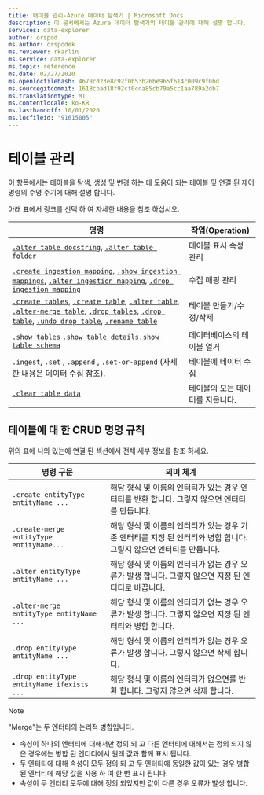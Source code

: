 ```yaml
---
title: 테이블 관리-Azure 데이터 탐색기 | Microsoft Docs
description: 이 문서에서는 Azure 데이터 탐색기의 테이블 관리에 대해 설명 합니다.
services: data-explorer
author: orspod
ms.author: orspodek
ms.reviewer: rkarlin
ms.service: data-explorer
ms.topic: reference
ms.date: 02/27/2020
ms.openlocfilehash: 4678cd23e8c92f0b53b26be965f614c009c9f0bd
ms.sourcegitcommit: 1618cbad18f92cf0cda85cb79a5cc1aa789a2db7
ms.translationtype: MT
ms.contentlocale: ko-KR
ms.lasthandoff: 10/01/2020
ms.locfileid: "91615005"
---
```

# <a name="tables-management"></a>테이블 관리

이 항목에서는 테이블을 탐색, 생성 및 변경 하는 데 도움이 되는 테이블 및 연결 된 제어 명령의 수명 주기에 대해 설명 합니다.

아래 표에서 링크를 선택 하 여 자세한 내용을 참조 하십시오.

| 명령                                                                                                                 | 작업(Operation)                       |
|--------------------------------------------------------------------------------------------------------------------------|---------------------------------|
| [`.alter table docstring`](alter-table-docstring-command.md), [`.alter table folder`](alter-table-folder-command.md)                                                                                                                                                                                                   | 테이블 표시 속성 관리 |
| [`.create ingestion mapping`](create-ingestion-mapping-command.md), [`.show ingestion mappings`](show-ingestion-mapping-command.md), [`.alter ingestion mapping`](alter-ingestion-mapping-command.md), [`.drop ingestion mapping`](drop-ingestion-mapping-command.md)                                                                    | 수집 매핑 관리        |
| [`.create tables`](create-tables-command.md), [`.create table`](create-table-command.md), [`.alter table`](alter-table-command.md), [`.alter-merge table`](alter-table-command.md), [`.drop tables`](drop-table-command.md), [`.drop table`](drop-table-command.md), [`.undo drop table`](undo-drop-table-command.md), [`.rename table`](rename-table-command.md) | 테이블 만들기/수정/삭제       |
| [`.show tables`](show-tables-command.md) [`.show table details`](show-table-details-command.md)[`.show table schema`](show-table-schema-command.md)                                                                                      | 데이터베이스의 테이블 열거  |
| `.ingest`, `.set` , `.append` , `.set-or-append` (자세한 내용은 [데이터](../../ingest-data-overview.md#kusto-query-language-ingest-control-commands) 수집 참조).                                                                                                                                                                                      | 테이블에 데이터 수집     |
| [`.clear table data`](clear-table-data-command.md)                            | 테이블의 모든 데이터를 지웁니다.  |

## <a name="crud-naming-conventions-for-tables"></a>테이블에 대 한 CRUD 명명 규칙 
위의 표에 나와 있는에 연결 된 섹션에서 전체 세부 정보를 참조 하세요.
 
| 명령 구문                             | 의미 체계                                                                                                             |
|--------------------------------------------|-----------------------------------------------------------------------------------------------------------------------|
| `.create entityType entityName ...`        | 해당 형식 및 이름의 엔터티가 있는 경우 엔터티를 반환 합니다. 그렇지 않으면 엔터티를 만듭니다.                          |
| `.create-merge entityType entityName...`   | 해당 형식 및 이름의 엔터티가 있는 경우 기존 엔터티를 지정 된 엔터티와 병합 합니다. 그렇지 않으면 엔터티를 만듭니다. |
| `.alter entityType entityName ...`         | 해당 형식 및 이름의 엔터티가 없는 경우 오류가 발생 합니다. 그렇지 않으면 지정 된 엔터티로 바꿉니다.            |
| `.alter-merge entityType entityName ...`   | 해당 형식 및 이름의 엔터티가 없는 경우 오류가 발생 합니다. 그렇지 않으면 지정 된 엔터티와 병합 합니다.              |
| `.drop entityType entityName ...`          | 해당 형식 및 이름의 엔터티가 없는 경우 오류가 발생 합니다. 그렇지 않으면 삭제 합니다.                                         |
| `.drop entityType entityName ifexists ...` | 해당 형식 및 이름의 엔터티가 없으면를 반환 합니다. 그렇지 않으면 삭제 합니다.                                        |
 
> [!NOTE]
> "Merge"는 두 엔터티의 논리적 병합입니다.
>
> * 속성이 하나의 엔터티에 대해서만 정의 되 고 다른 엔터티에 대해서는 정의 되지 않은 경우에는 병합 된 엔터티에서 원래 값과 함께 표시 됩니다.
> * 두 엔터티에 대해 속성이 모두 정의 되 고 두 엔터티에 동일한 값이 있는 경우 병합 된 엔터티에 해당 값을 사용 하 여 한 번 표시 됩니다.
> * 속성이 두 엔터티 모두에 대해 정의 되었지만 값이 다른 경우 오류가 발생 합니다.